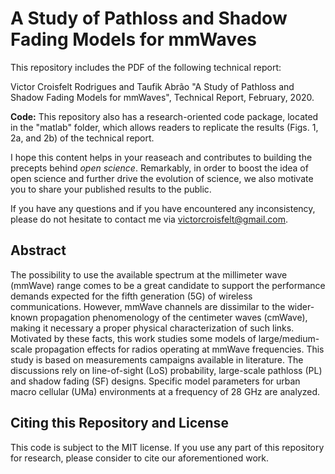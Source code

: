 # A Study of Pathloss and Shadow Fading Models for mmWaves

This repository includes the PDF of the following technical report:

Victor Croisfelt Rodrigues and Taufik Abrão "A Study of Pathloss and Shadow Fading Models for mmWaves", Technical Report, February, 2020.

**Code:** This repository also has a research-oriented code package, located in the "matlab" folder, which allows readers to replicate the results (Figs. 1, 2a, and 2b) of the technical report. 

I hope this content helps in your reaseach and contributes to building the precepts behind *open science*. Remarkably, in order to boost the idea of open science and further drive the evolution of science, we also motivate you to share your published results to the public.

If you have any questions and if you have encountered any inconsistency, please do not hesitate to contact me via victorcroisfelt@gmail.com.

## Abstract
The possibility to use the available spectrum at the millimeter wave (mmWave) range comes to be a great candidate to support the performance demands expected for the fifth generation (5G) of wireless communications. However, mmWave channels are dissimilar to the wider-known propagation phenomenology of the centimeter waves (cmWave), making it necessary a proper physical characterization of such links. Motivated by these facts, this work studies some models of large/medium-scale propagation effects for radios operating at mmWave frequencies. This study is based on measurements campaigns available in literature. The discussions rely on line-of-sight (LoS) probability, large-scale pathloss (PL) and shadow fading (SF) designs. Specific model parameters for urban macro cellular (UMa) environments at a frequency of 28 GHz are analyzed.

## Citing this Repository and License
This code is subject to the MIT license. If you use any part of this repository for research, please consider to cite our aforementioned work.

